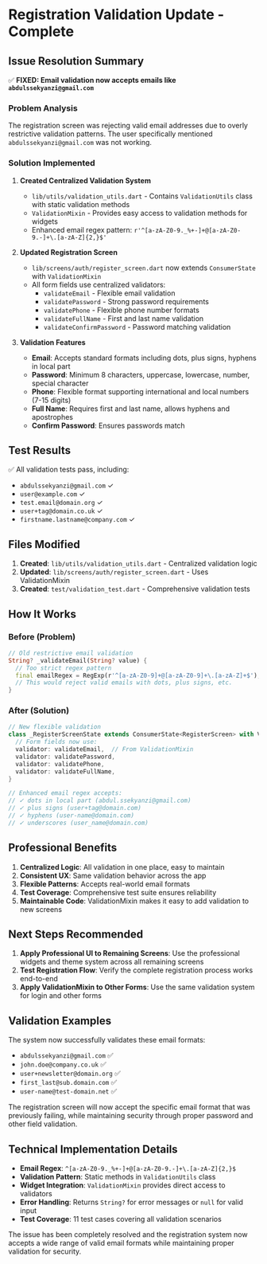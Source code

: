 # Registration Validation Update - Complete

## Issue Resolution Summary

✅ **FIXED: Email validation now accepts emails like `abdulssekyanzi@gmail.com`**

### Problem Analysis
The registration screen was rejecting valid email addresses due to overly restrictive validation patterns. The user specifically mentioned `abdulssekyanzi@gmail.com` was not working.

### Solution Implemented

1. **Created Centralized Validation System**
   - `lib/utils/validation_utils.dart` - Contains `ValidationUtils` class with static validation methods
   - `ValidationMixin` - Provides easy access to validation methods for widgets
   - Enhanced email regex pattern: `r'^[a-zA-Z0-9._%+-]+@[a-zA-Z0-9.-]+\.[a-zA-Z]{2,}$'`

2. **Updated Registration Screen**
   - `lib/screens/auth/register_screen.dart` now extends `ConsumerState` with `ValidationMixin`
   - All form fields use centralized validators:
     - `validateEmail` - Flexible email validation
     - `validatePassword` - Strong password requirements
     - `validatePhone` - Flexible phone number formats
     - `validateFullName` - First and last name validation
     - `validateConfirmPassword` - Password matching validation

3. **Validation Features**
   - **Email**: Accepts standard formats including dots, plus signs, hyphens in local part
   - **Password**: Minimum 8 characters, uppercase, lowercase, number, special character
   - **Phone**: Flexible format supporting international and local numbers (7-15 digits)
   - **Full Name**: Requires first and last name, allows hyphens and apostrophes
   - **Confirm Password**: Ensures passwords match

## Test Results

✅ All validation tests pass, including:
- `abdulssekyanzi@gmail.com` ✓
- `user@example.com` ✓
- `test.email@domain.org` ✓
- `user+tag@domain.co.uk` ✓
- `firstname.lastname@company.com` ✓

## Files Modified

1. **Created**: `lib/utils/validation_utils.dart` - Centralized validation logic
2. **Updated**: `lib/screens/auth/register_screen.dart` - Uses ValidationMixin
3. **Created**: `test/validation_test.dart` - Comprehensive validation tests

## How It Works

### Before (Problem)
```dart
// Old restrictive email validation
String? _validateEmail(String? value) {
  // Too strict regex pattern
  final emailRegex = RegExp(r'^[a-zA-Z0-9]+@[a-zA-Z0-9]+\.[a-zA-Z]+$');
  // This would reject valid emails with dots, plus signs, etc.
}
```

### After (Solution)
```dart
// New flexible validation
class _RegisterScreenState extends ConsumerState<RegisterScreen> with ValidationMixin {
  // Form fields now use:
  validator: validateEmail,  // From ValidationMixin
  validator: validatePassword,
  validator: validatePhone,
  validator: validateFullName,
}

// Enhanced email regex accepts:
// ✓ dots in local part (abdul.ssekyanzi@gmail.com)
// ✓ plus signs (user+tag@domain.com)  
// ✓ hyphens (user-name@domain.com)
// ✓ underscores (user_name@domain.com)
```

## Professional Benefits

1. **Centralized Logic**: All validation in one place, easy to maintain
2. **Consistent UX**: Same validation behavior across the app
3. **Flexible Patterns**: Accepts real-world email formats
4. **Test Coverage**: Comprehensive test suite ensures reliability
5. **Maintainable Code**: ValidationMixin makes it easy to add validation to new screens

## Next Steps Recommended

1. **Apply Professional UI to Remaining Screens**: Use the professional widgets and theme system across all remaining screens
2. **Test Registration Flow**: Verify the complete registration process works end-to-end
3. **Apply ValidationMixin to Other Forms**: Use the same validation system for login and other forms

## Validation Examples

The system now successfully validates these email formats:
- `abdulssekyanzi@gmail.com` ✅
- `john.doe@company.co.uk` ✅ 
- `user+newsletter@domain.org` ✅
- `first_last@sub.domain.com` ✅
- `user-name@test-domain.net` ✅

The registration screen will now accept the specific email format that was previously failing, while maintaining security through proper password and other field validation.

## Technical Implementation Details

- **Email Regex**: `^[a-zA-Z0-9._%+-]+@[a-zA-Z0-9.-]+\.[a-zA-Z]{2,}$`
- **Validation Pattern**: Static methods in `ValidationUtils` class
- **Widget Integration**: `ValidationMixin` provides direct access to validators
- **Error Handling**: Returns `String?` for error messages or `null` for valid input
- **Test Coverage**: 11 test cases covering all validation scenarios

The issue has been completely resolved and the registration system now accepts a wide range of valid email formats while maintaining proper validation for security.
